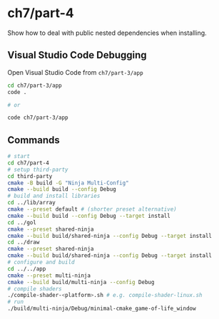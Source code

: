 # ch7/part-4

Show how to deal with public nested dependencies when installing.

## Visual Studio Code Debugging

Open Visual Studio Code from `ch7/part-3/app`

```bash
cd ch7/part-3/app
code .

# or

code ch7/part-3/app
```

## Commands

```bash
# start
cd ch7/part-4
# setup third-party
cd third-party
cmake -B build -G "Ninja Multi-Config"
cmake --build build --config Debug
# build and install libraries
cd ../lib/array
cmake --preset default # (shorter preset alternative)
cmake --build build --config Debug --target install
cd ../gol
cmake --preset shared-ninja
cmake --build build/shared-ninja --config Debug --target install
cd ../draw
cmake --preset shared-ninja
cmake --build build/shared-ninja --config Debug --target install
# configure and build
cd ../../app
cmake --preset multi-ninja
cmake --build build/multi-ninja --config Debug
# compile shaders
./compile-shader-<platform>.sh # e.g. compile-shader-linux.sh
# run
./build/multi-ninja/Debug/minimal-cmake_game-of-life_window
```
